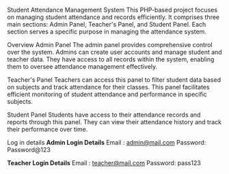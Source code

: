 Student Attendance Management System
This PHP-based project focuses on managing student attendance and records efficiently. It comprises three main sections: Admin Panel, Teacher's Panel, and Student Panel. Each section serves a specific purpose in managing the attendance system.

Overview
Admin Panel
The admin panel provides comprehensive control over the system. Admins can create user accounts and manage student and teacher data. They have access to all records within the system, enabling them to oversee attendance management effectively.

Teacher's Panel
Teachers can access this panel to filter student data based on subjects and track attendance for their classes. This panel facilitates efficient monitoring of student attendance and performance in specific subjects.

Student Panel
Students have access to their attendance records and reports through this panel. They can view their attendance history and track their performance over time.

 Log in details 
**Admin Login Details**
Email : admin@mail.com
Password: Password@123

**Teacher Login Details** 
Email : teacher@mail.com
Password: pass123